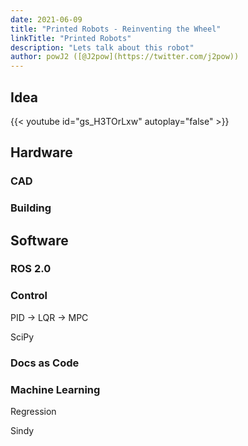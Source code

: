 ```yaml
---
date: 2021-06-09
title: "Printed Robots - Reinventing the Wheel"
linkTitle: "Printed Robots"
description: "Lets talk about this robot"
author: powJ2 ([@J2pow](https://twitter.com/j2pow))
---
```


## Idea

{{< youtube id="gs_H3TOrLxw" autoplay="false" >}}

## Hardware

### CAD

### Building

## Software

### ROS 2.0

### Control

PID -> LQR -> MPC

SciPy

### Docs as Code

### Machine Learning

Regression

Sindy




